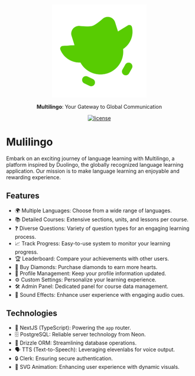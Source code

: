 <div align="center">
  <img src="public/bird.svg" alt="Multilingo brand" height="250" />

  <strong>Multilingo</strong>: Your Gateway to Global Communication

  [![license](https://badgen.now.sh/badge/license/MIT)](./LICENSE.md)
</div>

# Mulilingo

Embark on an exciting journey of language learning with Multilingo, a platform inspired by Duolingo, the globally recognized language learning application. Our mission is to make language learning an enjoyable and rewarding experience.

## Features

- 🌍 Multiple Languages: Choose from a wide range of languages.
- 📚 Detailed Courses: Extensive sections, units, and lessons per course.
- ❓ Diverse Questions: Variety of question types for an engaging learning process.
- 📈 Track Progress: Easy-to-use system to monitor your learning progress.
- 🏆 Leaderboard: Compare your achievements with other users.
- 💎 Buy Diamonds: Purchase diamonds to earn more hearts.
- 👤 Profile Management: Keep your profile information updated.
- ⚙️ Custom Settings: Personalize your learning experience.
- 🛠️ Admin Panel: Dedicated panel for course data management.
- 🎵 Sound Effects: Enhance user experience with engaging audio cues.

## Technologies

- 🚀 NextJS (TypeScript): Powering the `app` router.
- 🗄️ PostgreSQL: Reliable server technology from Neon.
- 🧩 Drizzle ORM: Streamlining database operations.
- 🗣️ TTS (Text-to-Speech): Leveraging elevenlabs for voice output.
- 🔒 Clerk: Ensuring secure authentication.
- 🎨 SVG Animation: Enhancing user experience with dynamic visuals.
